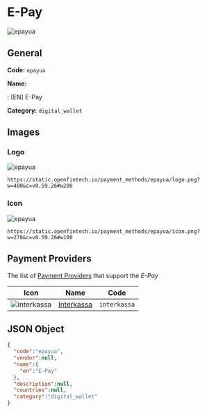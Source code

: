 
# E-Pay 
![epayua](https://static.openfintech.io/payment_methods/epayua/logo.png?w=400&c=v0.59.26#w200)  

## General 
**Code:** `epayua` 
 
**Name:** 
 
:	[EN] E-Pay 
 
**Category:** `digital_wallet` 
 

## Images 

### Logo 
![epayua](https://static.openfintech.io/payment_methods/epayua/logo.png?w=400&c=v0.59.26#w200)  

```
https://static.openfintech.io/payment_methods/epayua/logo.png?w=400&c=v0.59.26#w200
```  

### Icon 
![epayua](https://static.openfintech.io/payment_methods/epayua/icon.png?w=278&c=v0.59.26#w100)  

```
https://static.openfintech.io/payment_methods/epayua/icon.png?w=278&c=v0.59.26#w100
```  

## Payment Providers 
 
The list of [Payment Providers](/payment-providers/) that support the _E-Pay_ 

|Icon|Name|Code| 
|:---:|:---:|:---:| 
|![interkassa](https://static.openfintech.io/payment_providers/interkassa/icon.svg?w=278&c=v0.59.26#w100) |[Interkassa](/payment-providers/interkassa/)|`interkassa`| 
 

## JSON Object 

```json
{
  "code":"epayua",
  "vendor":null,
  "name":{
    "en":"E-Pay"
  },
  "description":null,
  "countries":null,
  "category":"digital_wallet"
}
```  
